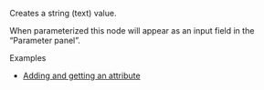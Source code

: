 Creates a string (text) value.

When parameterized this node will appear as an input field in the “Parameter panel”.

Examples



* [Adding and getting an attribute](https://creator.trimble.com/graph?assetURI=whp:dc99eca7-c20c-4256-8fc2-d505f2e00029&version=latest)